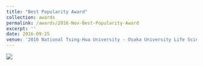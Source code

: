 ```yaml
---
title: "Best Popularity Award"
collection: awards
permalink: /awards/2016-Nov-Best-Popularity-Award
excerpt: ''
date: 2016-09-25
venue: '2016 National Tsing-Hua University - Osaka University Life Science Student Symposium'
---
```


![](http://www.bio.sci.osaka-u.ac.jp/dbs01/img/20161102-17.jpg)
